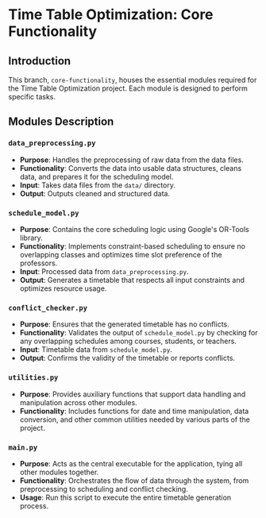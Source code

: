 # Time Table Optimization: Core Functionality

## Introduction
This branch, `core-functionality`, houses the essential modules required for the Time Table Optimization project. Each module is designed to perform specific tasks. 

## Modules Description

### `data_preprocessing.py`
- **Purpose**: Handles the preprocessing of raw data from the data files.
- **Functionality**: Converts the data into usable data structures, cleans data, and prepares it for the scheduling model.
- **Input**: Takes data files from the `data/` directory.
- **Output**: Outputs cleaned and structured data. 

### `schedule_model.py`
- **Purpose**: Contains the core scheduling logic using Google's OR-Tools library. 
- **Functionality**: Implements constraint-based scheduling to ensure no overlapping classes and optimizes time slot preference of the professors.
- **Input**: Processed data from `data_preprocessing.py`.
- **Output**: Generates a timetable that respects all input constraints and optimizes resource usage.

### `conflict_checker.py`
- **Purpose**: Ensures that the generated timetable has no conflicts.
- **Functionality**: Validates the output of `schedule_model.py` by checking for any overlapping schedules among courses, students, or teachers.
- **Input**: Timetable data from `schedule_model.py`.
- **Output**: Confirms the validity of the timetable or reports conflicts.

### `utilities.py`
- **Purpose**: Provides auxiliary functions that support data handling and manipulation across other modules.
- **Functionality**: Includes functions for date and time manipulation, data conversion, and other common utilities needed by various parts of the project.

### `main.py`
- **Purpose**: Acts as the central executable for the application, tying all other modules together.
- **Functionality**: Orchestrates the flow of data through the system, from preprocessing to scheduling and conflict checking.
- **Usage**: Run this script to execute the entire timetable generation process.
